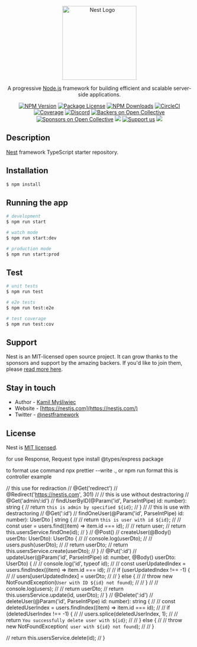 <p align="center">
  <a href="http://nestjs.com/" target="blank"><img src="https://nestjs.com/img/logo-small.svg" width="200" alt="Nest Logo" /></a>
</p>

[circleci-image]: https://img.shields.io/circleci/build/github/nestjs/nest/master?token=abc123def456
[circleci-url]: https://circleci.com/gh/nestjs/nest

  <p align="center">A progressive <a href="http://nodejs.org" target="_blank">Node.js</a> framework for building efficient and scalable server-side applications.</p>
    <p align="center">
<a href="https://www.npmjs.com/~nestjscore" target="_blank"><img src="https://img.shields.io/npm/v/@nestjs/core.svg" alt="NPM Version" /></a>
<a href="https://www.npmjs.com/~nestjscore" target="_blank"><img src="https://img.shields.io/npm/l/@nestjs/core.svg" alt="Package License" /></a>
<a href="https://www.npmjs.com/~nestjscore" target="_blank"><img src="https://img.shields.io/npm/dm/@nestjs/common.svg" alt="NPM Downloads" /></a>
<a href="https://circleci.com/gh/nestjs/nest" target="_blank"><img src="https://img.shields.io/circleci/build/github/nestjs/nest/master" alt="CircleCI" /></a>
<a href="https://coveralls.io/github/nestjs/nest?branch=master" target="_blank"><img src="https://coveralls.io/repos/github/nestjs/nest/badge.svg?branch=master#9" alt="Coverage" /></a>
<a href="https://discord.gg/G7Qnnhy" target="_blank"><img src="https://img.shields.io/badge/discord-online-brightgreen.svg" alt="Discord"/></a>
<a href="https://opencollective.com/nest#backer" target="_blank"><img src="https://opencollective.com/nest/backers/badge.svg" alt="Backers on Open Collective" /></a>
<a href="https://opencollective.com/nest#sponsor" target="_blank"><img src="https://opencollective.com/nest/sponsors/badge.svg" alt="Sponsors on Open Collective" /></a>
  <a href="https://paypal.me/kamilmysliwiec" target="_blank"><img src="https://img.shields.io/badge/Donate-PayPal-ff3f59.svg"/></a>
    <a href="https://opencollective.com/nest#sponsor"  target="_blank"><img src="https://img.shields.io/badge/Support%20us-Open%20Collective-41B883.svg" alt="Support us"></a>
  <a href="https://twitter.com/nestframework" target="_blank"><img src="https://img.shields.io/twitter/follow/nestframework.svg?style=social&label=Follow"></a>
</p>
  <!--[![Backers on Open Collective](https://opencollective.com/nest/backers/badge.svg)](https://opencollective.com/nest#backer)
  [![Sponsors on Open Collective](https://opencollective.com/nest/sponsors/badge.svg)](https://opencollective.com/nest#sponsor)-->

## Description

[Nest](https://github.com/nestjs/nest) framework TypeScript starter repository.

## Installation

```bash
$ npm install
```

## Running the app

```bash
# development
$ npm run start

# watch mode
$ npm run start:dev

# production mode
$ npm run start:prod


```

## Test

```bash
# unit tests
$ npm run test

# e2e tests
$ npm run test:e2e

# test coverage
$ npm run test:cov
```

## Support

Nest is an MIT-licensed open source project. It can grow thanks to the sponsors and support by the amazing backers. If you'd like to join them, please [read more here](https://docs.nestjs.com/support).

## Stay in touch

- Author - [Kamil Myśliwiec](https://kamilmysliwiec.com)
- Website - [https://nestjs.com](https://nestjs.com/)
- Twitter - [@nestframework](https://twitter.com/nestframework)

## License

Nest is [MIT licensed](LICENSE).

for use Response, Request type install @types/express package

to format use command
npx prettier --write ., or npm run format
this is controller example

// this use for rediraction
  // @Get('redirect')
  // @Redirect('https://nestjs.com', 301)
  // // this is use without destractoring
  // @Get('admin/:id')
  // findUserByID(@Param('id', ParseIntPipe) id: number): string {
  //   return `this is admin by specified ${id}`;
  // }
  // // this is use with destractoring
  // @Get(':id')
  // findOneUser(@Param('id', ParseIntPipe) id: number): UserDto | string {
  //   // return `this is user with id ${id}`;
  //   // const user = users.find((item) => item.id === id);
  //   // return user;
  //   return this.usersService.findOne(id);
  // }
  // @Post()
  // createUser(@Body() userDto: UserDto): UserDto {
  //   // console.log(userDto);
  //   // users.push(userDto);
  //   // return userDto;
  //   return this.usersService.create(userDto);
  // }
  // @Put(':id')
  // updateUser(@Param('id', ParseIntPipe) id: number, @Body() userDto: UserDto) {
  //   // console.log('id', typeof id);
  //   // const userUpdatedIndex = users.findIndex((item) => item.id === id);
  //   // if (userUpdatedIndex !== -1) {
  //   //   users[userUpdatedIndex] = userDto;
  //   // } else {
  //   //   throw new NotFoundException(`User with ID ${id} not found`);
  //   // }
  //   // console.log(users);
  //   // return userDto;
  //   return this.usersService.update(id, userDto);
  // }
  // @Delete(':id')
  // deleteUser(@Param('id', ParseIntPipe) id: number): string {
  //   // const deletedUserIndex = users.findIndex((item) => item.id === id);
  //   // if (deletedUserIndex !== -1) {
  //   //   users.splice(deletedUserIndex, 1);
  //   //   return `You successfully delete user with ${id}`;
  //   // } else {
  //   //   throw new NotFoundException(` user with ${id} not found`);
  //   // }

  //   return this.usersService.delete(id);
  // }

